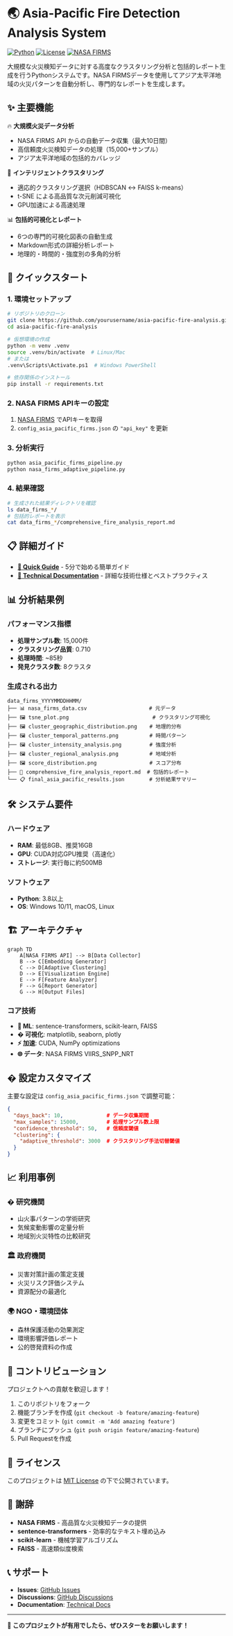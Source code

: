 # 🌏 Asia-Pacific Fire Detection Analysis System

[![Python](https://img.shields.io/badge/Python-3.8%2B-blue)](https://www.python.org/)
[![License](https://img.shields.io/badge/License-MIT-green.svg)](LICENSE)
[![NASA FIRMS](https://img.shields.io/badge/Data-NASA%20FIRMS-orange)](https://firms.modaps.eosdis.nasa.gov/)

大規模な火災検知データに対する高度なクラスタリング分析と包括的レポート生成を行うPythonシステムです。NASA FIRMSデータを使用してアジア太平洋地域の火災パターンを自動分析し、専門的なレポートを生成します。

## ✨ 主要機能

🔥 **大規模火災データ分析**
- NASA FIRMS API からの自動データ収集（最大10日間）
- 高信頼度火災検知データの処理（15,000+サンプル）
- アジア太平洋地域の包括的カバレッジ

🤖 **インテリジェントクラスタリング**
- 適応的クラスタリング選択（HDBSCAN ↔ FAISS k-means）
- t-SNE による高品質な次元削減可視化
- GPU加速による高速処理

📊 **包括的可視化とレポート**
- 6つの専門的可視化図表の自動生成
- Markdown形式の詳細分析レポート
- 地理的・時間的・強度別の多角的分析

## 🚀 クイックスタート

### 1. 環境セットアップ
```bash
# リポジトリのクローン
git clone https://github.com/yourusername/asia-pacific-fire-analysis.git
cd asia-pacific-fire-analysis

# 仮想環境の作成
python -m venv .venv
source .venv/bin/activate  # Linux/Mac
# または
.venv\Scripts\Activate.ps1  # Windows PowerShell

# 依存関係のインストール
pip install -r requirements.txt
```

### 2. NASA FIRMS APIキーの設定
1. [NASA FIRMS](https://firms.modaps.eosdis.nasa.gov/api/) でAPIキーを取得
2. `config_asia_pacific_firms.json` の `"api_key"` を更新

### 3. 分析実行
```bash
python asia_pacific_firms_pipeline.py
python nasa_firms_adaptive_pipeline.py
```

### 4. 結果確認
```bash
# 生成された結果ディレクトリを確認
ls data_firms_*/
# 包括的レポートを表示
cat data_firms_*/comprehensive_fire_analysis_report.md
```

## 📋 詳細ガイド

- **[📖 Quick Guide](QUICK_GUIDE.md)** - 5分で始める簡単ガイド
- **[🔧 Technical Documentation](README_v1-3_asia.md)** - 詳細な技術仕様とベストプラクティス

## 📊 分析結果例

### パフォーマンス指標
- **処理サンプル数**: 15,000件
- **クラスタリング品質**: 0.710
- **処理時間**: ~85秒
- **発見クラスタ数**: 8クラスタ

### 生成される出力
```
data_firms_YYYYMMDDHHMM/
├── 📊 nasa_firms_data.csv                    # 元データ
├── 🖼️ tsne_plot.png                           # クラスタリング可視化
├── 🖼️ cluster_geographic_distribution.png    # 地理的分布
├── 🖼️ cluster_temporal_patterns.png          # 時間パターン
├── 🖼️ cluster_intensity_analysis.png         # 強度分析
├── 🖼️ cluster_regional_analysis.png          # 地域分析
├── 🖼️ score_distribution.png                 # スコア分布
├── 📝 comprehensive_fire_analysis_report.md  # 包括的レポート
└── 📋 final_asia_pacific_results.json        # 分析結果サマリー
```

## 🛠️ システム要件

### ハードウェア
- **RAM**: 最低8GB、推奨16GB
- **GPU**: CUDA対応GPU推奨（高速化）
- **ストレージ**: 実行毎に約500MB

### ソフトウェア
- **Python**: 3.8以上
- **OS**: Windows 10/11, macOS, Linux

## 🏗️ アーキテクチャ

```mermaid
graph TD
    A[NASA FIRMS API] --> B[Data Collector]
    B --> C[Embedding Generator]
    C --> D[Adaptive Clustering]
    D --> E[Visualization Engine]
    E --> F[Feature Analyzer]
    F --> G[Report Generator]
    G --> H[Output Files]
```

### コア技術
- **🧠 ML**: sentence-transformers, scikit-learn, FAISS
- **� 可視化**: matplotlib, seaborn, plotly
- **⚡ 加速**: CUDA, NumPy optimizations
- **🌐 データ**: NASA FIRMS VIIRS_SNPP_NRT

## � 設定カスタマイズ

主要な設定は `config_asia_pacific_firms.json` で調整可能：

```json
{
  "days_back": 10,              # データ収集期間
  "max_samples": 15000,         # 処理サンプル数上限
  "confidence_threshold": 50,   # 信頼度閾値
  "clustering": {
    "adaptive_threshold": 3000  # クラスタリング手法切替閾値
  }
}
```

## 📈 利用事例

### � **研究機関**
- 山火事パターンの学術研究
- 気候変動影響の定量分析
- 地域別火災特性の比較研究

### 🏛️ **政府機関**
- 災害対策計画の策定支援
- 火災リスク評価システム
- 資源配分の最適化

### 🌍 **NGO・環境団体**
- 森林保護活動の効果測定
- 環境影響評価レポート
- 公的啓発資料の作成

## 🤝 コントリビューション

プロジェクトへの貢献を歓迎します！

1. このリポジトリをフォーク
2. 機能ブランチを作成 (`git checkout -b feature/amazing-feature`)
3. 変更をコミット (`git commit -m 'Add amazing feature'`)
4. ブランチにプッシュ (`git push origin feature/amazing-feature`)
5. Pull Requestを作成

## 📄 ライセンス

このプロジェクトは [MIT License](LICENSE) の下で公開されています。

## 🙏 謝辞

- **NASA FIRMS** - 高品質な火災検知データの提供
- **sentence-transformers** - 効率的なテキスト埋め込み
- **scikit-learn** - 機械学習アルゴリズム
- **FAISS** - 高速類似度検索

## 📞 サポート

- **Issues**: [GitHub Issues](https://github.com/yourusername/asia-pacific-fire-analysis/issues)
- **Discussions**: [GitHub Discussions](https://github.com/yourusername/asia-pacific-fire-analysis/discussions)
- **Documentation**: [Technical Docs](README_v1-3_asia.md)

---

**🌟 このプロジェクトが有用でしたら、ぜひスターをお願いします！**